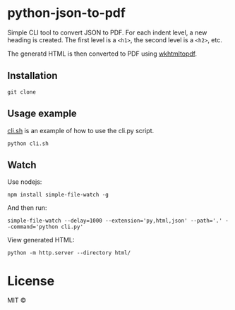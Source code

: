 # python-json-to-pdf

Simple CLI tool to convert JSON to PDF.
For each indent level, a new heading is created. 
The first level is a `<h1>`, the second level is a `<h2>`, etc.

The generatd HTML is then converted to PDF using [wkhtmltopdf](https://wkhtmltopdf.org/).

## Installation

    git clone

## Usage example

[cli.sh](cli.sh) is an example of how to use the cli.py script.

    python cli.sh

## Watch

Use nodejs:

    npm install simple-file-watch -g

And then run:

    simple-file-watch --delay=1000 --extension='py,html,json' --path='.' --command='python cli.py'

View generated HTML:

    python -m http.server --directory html/ 

# License

MIT ©
